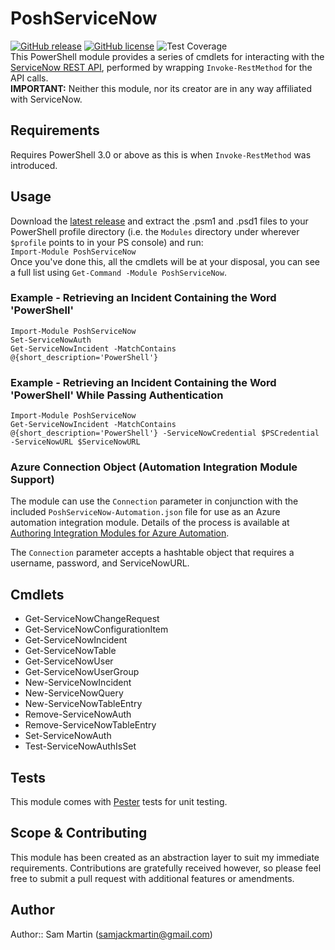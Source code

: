# PoshServiceNow  
[![GitHub release](https://img.shields.io/github/release/Sam-Martin/servicenow-powershell.svg)](https://github.com/Sam-Martin/servicenow-powershell/releases/latest) [![GitHub license](https://img.shields.io/github/license/Sam-Martin/servicenow-powershell.svg)](LICENSE) ![Test Coverage](https://img.shields.io/badge/coverage-70%25-yellowgreen.svg)  
This PowerShell module provides a series of cmdlets for interacting with the [ServiceNow REST API](http://wiki.servicenow.com/index.php?title=REST_API), performed by wrapping `Invoke-RestMethod` for the API calls.  
**IMPORTANT:** Neither this module, nor its creator are in any way affiliated with ServiceNow.

## Requirements
Requires PowerShell 3.0 or above as this is when `Invoke-RestMethod` was introduced.

## Usage
Download the [latest release](https://github.com/Sam-Martin/servicenow-powershell/releases/latest) and  extract the .psm1 and .psd1 files to your PowerShell profile directory (i.e. the `Modules` directory under wherever `$profile` points to in your PS console) and run:  
`Import-Module PoshServiceNow`  
Once you've done this, all the cmdlets will be at your disposal, you can see a full list using `Get-Command -Module PoshServiceNow`.

### Example - Retrieving an Incident Containing the Word 'PowerShell'
```
Import-Module PoshServiceNow
Set-ServiceNowAuth 
Get-ServiceNowIncident -MatchContains @{short_description='PowerShell'} 
```

### Example - Retrieving an Incident Containing the Word 'PowerShell' While Passing Authentication
```
Import-Module PoshServiceNow
Get-ServiceNowIncident -MatchContains @{short_description='PowerShell'} -ServiceNowCredential $PSCredential -ServiceNowURL $ServiceNowURL
```

### Azure Connection Object (Automation Integration Module Support)
The module can use the `Connection` parameter in conjunction with the included `PoshServiceNow-Automation.json` file for use as an Azure automation integration module.  Details of the process is available at [Authoring Integration Modules for Azure Automation](https://azure.microsoft.com/en-us/blog/authoring-integration-modules-for-azure-automation).  

The `Connection` parameter accepts a hashtable object that requires a username, password, and ServiceNowURL.

## Cmdlets  
* Get-ServiceNowChangeRequest
* Get-ServiceNowConfigurationItem
* Get-ServiceNowIncident
* Get-ServiceNowTable
* Get-ServiceNowUser
* Get-ServiceNowUserGroup
* New-ServiceNowIncident
* New-ServiceNowQuery
* New-ServiceNowTableEntry
* Remove-ServiceNowAuth
* Remove-ServiceNowTableEntry
* Set-ServiceNowAuth
* Test-ServiceNowAuthIsSet

## Tests
This module comes with [Pester](https://github.com/pester/Pester/) tests for unit testing.

## Scope & Contributing
This module has been created as an abstraction layer to suit my immediate requirements. Contributions are gratefully received however, so please feel free to submit a pull request with additional features or amendments.

## Author
Author:: Sam Martin (<samjackmartin@gmail.com>)


